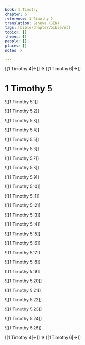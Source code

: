 ```yaml
---
book: 1 Timothy
chapter: 5
reference: 1 Timothy 5
translation: Geneva (GEN)
tags: [bible/chapter/bible/nt]
topics: []
themes: []
people: []
places: []
notes: >
  
---
```


[[1 Timothy 4|<-]] ✞ [[1 Timothy 6|->]]

# 1 Timothy 5

![[1 Timothy 5.1]]

![[1 Timothy 5.2]]

![[1 Timothy 5.3]]

![[1 Timothy 5.4]]

![[1 Timothy 5.5]]

![[1 Timothy 5.6]]

![[1 Timothy 5.7]]

![[1 Timothy 5.8]]

![[1 Timothy 5.9]]

![[1 Timothy 5.10]]

![[1 Timothy 5.11]]

![[1 Timothy 5.12]]

![[1 Timothy 5.13]]

![[1 Timothy 5.14]]

![[1 Timothy 5.15]]

![[1 Timothy 5.16]]

![[1 Timothy 5.17]]

![[1 Timothy 5.18]]

![[1 Timothy 5.19]]

![[1 Timothy 5.20]]

![[1 Timothy 5.21]]

![[1 Timothy 5.22]]

![[1 Timothy 5.23]]

![[1 Timothy 5.24]]

![[1 Timothy 5.25]]

[[1 Timothy 4|<-]] ✞ [[1 Timothy 6|->]]
